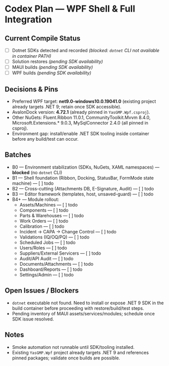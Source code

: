 # Codex Plan — WPF Shell & Full Integration

## Current Compile Status
- [ ] Dotnet SDKs detected and recorded *(blocked: `dotnet` CLI not available in container PATH)*
- [ ] Solution restores *(pending SDK availability)*
- [ ] MAUI builds *(pending SDK availability)*
- [ ] WPF builds *(pending SDK availability)*

## Decisions & Pins
- Preferred WPF target: **net9.0-windows10.0.19041.0** (existing project already targets .NET 9; retain once SDK accessible).
- AvalonDock version: **4.72.1** (already pinned in `YasGMP.Wpf.csproj`).
- Other NuGets: Fluent.Ribbon 11.0.1, CommunityToolkit.Mvvm 8.4.0, Microsoft.Extensions.* 9.0.3, MySqlConnector 2.4.0 (all pinned in csproj).
- Environment gap: install/enable .NET SDK tooling inside container before any build/test can occur.

## Batches
- B0 — Environment stabilization (SDKs, NuGets, XAML namespaces) — **blocked** (no `dotnet` CLI)
- B1 — Shell foundation (Ribbon, Docking, StatusBar, FormMode state machine) — [ ] todo
- B2 — Cross-cutting (Attachments DB, E-Signature, Audit) — [ ] todo
- B3 — Editor framework (templates, host, unsaved-guard) — [ ] todo
- B4+ — Module rollout:
  - Assets/Machines — [ ] todo
  - Components — [ ] todo
  - Parts & Warehouses — [ ] todo
  - Work Orders — [ ] todo
  - Calibration — [ ] todo
  - Incident → CAPA → Change Control — [ ] todo
  - Validations (IQ/OQ/PQ) — [ ] todo
  - Scheduled Jobs — [ ] todo
  - Users/Roles — [ ] todo
  - Suppliers/External Servicers — [ ] todo
  - Audit/API Audit — [ ] todo
  - Documents/Attachments — [ ] todo
  - Dashboard/Reports — [ ] todo
  - Settings/Admin — [ ] todo

## Open Issues / Blockers
- `dotnet` executable not found. Need to install or expose .NET 9 SDK in the build container before proceeding with restore/build/test steps.
- Pending inventory of MAUI assets/services/modules; schedule once SDK issue resolved.

## Notes
- Smoke automation not runnable until SDK/tooling installed.
- Existing `YasGMP.Wpf` project already targets .NET 9 and references pinned packages; validate once builds are possible.
